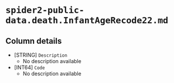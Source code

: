 # `spider2-public-data.death.InfantAgeRecode22.md`

## Column details

* [STRING]    `Description`
  - No description available
* [INT64]    `Code`
  - No description available

